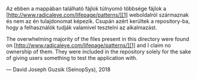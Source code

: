 Az ebben a mappában található fájlok túlnyomó többsége fájlok a [http://www.radicaleye.com/lifepage/patterns/][1] weboldalról származnak és nem az én tulajdonomat képezik. Csupán azért kerültek a repository-ba, hogy a felhasználók tudják valamivel tesztelni az alkalmazást. 

The overwhelming majority of the files present in this directory were found on [http://www.radicaleye.com/lifepage/patterns/][1] and I claim no ownership of them. They were included in the repository solely for the sake of giving users something to test the application with.

&mdash; David Joseph Guzsik (SeinopSys), 2018

 [1]: https://web.archive.org/web/20161018011813/http://www.radicaleye.com/lifepage/patterns/
